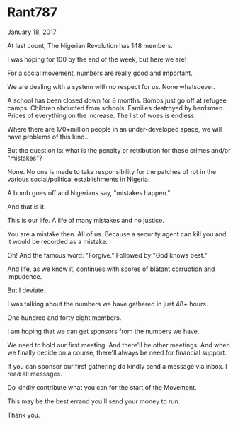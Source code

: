 # Rant787


January 18, 2017

At last count, The Nigerian Revolution has 148 members. 

I was hoping for 100 by the end of the week, but here we are!

For a social movement, numbers are really good and important.

We are dealing with a system with no respect for us. None whatsoever.

A school has been closed down for 8 months. Bombs just go off at refugee camps. Children abducted from schools. Families destroyed by herdsmen. Prices of everything on the increase. The list of woes is endless.  

Where there are 170+million people in an under-developed space, we will have problems of this kind...

But the question is: what is the penalty or retribution for these crimes and/or "mistakes"?

None. No one is made to take responsibility for the patches of rot in the various social/political establishments in Nigeria.

A bomb goes off and Nigerians say, "mistakes happen."

And that is it. 

This is our life. A life of many mistakes and no justice.

You are a mistake then. All of us. Because a security agent can kill you and it would be recorded as a mistake.

Oh! And the famous word: "Forgive." Followed by "God knows best."

And life, as we know it, continues with scores of blatant corruption and impudence.

But I deviate.

I was talking about the numbers we have gathered in just 48+ hours. 

One hundred and forty eight members.

I am hoping that we can get sponsors from the numbers we have.

We need to hold our first meeting. And there'll be other meetings. And when we finally decide on a course, there'll always be need for financial support. 

If you can sponsor our first gathering do kindly send a message via inbox. I read all messages.

Do kindly contribute what you can for the start of the Movement. 

This may be the best errand you'll send your money to run.

Thank you.